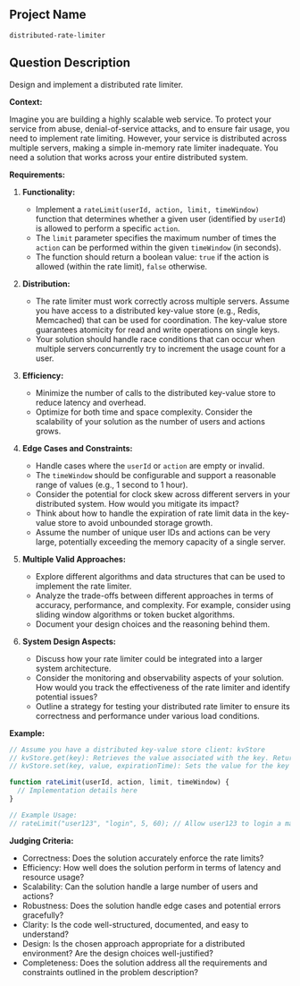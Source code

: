 ## Project Name

```
distributed-rate-limiter
```

## Question Description

Design and implement a distributed rate limiter.

**Context:**

Imagine you are building a highly scalable web service. To protect your service from abuse, denial-of-service attacks, and to ensure fair usage, you need to implement rate limiting. However, your service is distributed across multiple servers, making a simple in-memory rate limiter inadequate. You need a solution that works across your entire distributed system.

**Requirements:**

1.  **Functionality:**

    *   Implement a `rateLimit(userId, action, limit, timeWindow)` function that determines whether a given user (identified by `userId`) is allowed to perform a specific `action`.
    *   The `limit` parameter specifies the maximum number of times the `action` can be performed within the given `timeWindow` (in seconds).
    *   The function should return a boolean value: `true` if the action is allowed (within the rate limit), `false` otherwise.

2.  **Distribution:**

    *   The rate limiter must work correctly across multiple servers.  Assume you have access to a distributed key-value store (e.g., Redis, Memcached) that can be used for coordination. The key-value store guarantees atomicity for read and write operations on single keys.
    *   Your solution should handle race conditions that can occur when multiple servers concurrently try to increment the usage count for a user.

3.  **Efficiency:**

    *   Minimize the number of calls to the distributed key-value store to reduce latency and overhead.
    *   Optimize for both time and space complexity. Consider the scalability of your solution as the number of users and actions grows.

4.  **Edge Cases and Constraints:**

    *   Handle cases where the `userId` or `action` are empty or invalid.
    *   The `timeWindow` should be configurable and support a reasonable range of values (e.g., 1 second to 1 hour).
    *   Consider the potential for clock skew across different servers in your distributed system. How would you mitigate its impact?
    *   Think about how to handle the expiration of rate limit data in the key-value store to avoid unbounded storage growth.
    *   Assume the number of unique user IDs and actions can be very large, potentially exceeding the memory capacity of a single server.

5.  **Multiple Valid Approaches:**

    *   Explore different algorithms and data structures that can be used to implement the rate limiter.
    *   Analyze the trade-offs between different approaches in terms of accuracy, performance, and complexity. For example, consider using sliding window algorithms or token bucket algorithms.
    *   Document your design choices and the reasoning behind them.

6.  **System Design Aspects:**

    *   Discuss how your rate limiter could be integrated into a larger system architecture.
    *   Consider the monitoring and observability aspects of your solution. How would you track the effectiveness of the rate limiter and identify potential issues?
    *   Outline a strategy for testing your distributed rate limiter to ensure its correctness and performance under various load conditions.

**Example:**

```javascript
// Assume you have a distributed key-value store client: kvStore
// kvStore.get(key): Retrieves the value associated with the key. Returns null if the key does not exist.
// kvStore.set(key, value, expirationTime): Sets the value for the key with an expiration time in seconds.

function rateLimit(userId, action, limit, timeWindow) {
  // Implementation details here
}

// Example Usage:
// rateLimit("user123", "login", 5, 60); // Allow user123 to login a maximum of 5 times in 60 seconds.
```

**Judging Criteria:**

*   Correctness: Does the solution accurately enforce the rate limits?
*   Efficiency: How well does the solution perform in terms of latency and resource usage?
*   Scalability: Can the solution handle a large number of users and actions?
*   Robustness: Does the solution handle edge cases and potential errors gracefully?
*   Clarity: Is the code well-structured, documented, and easy to understand?
*   Design: Is the chosen approach appropriate for a distributed environment? Are the design choices well-justified?
*   Completeness: Does the solution address all the requirements and constraints outlined in the problem description?
